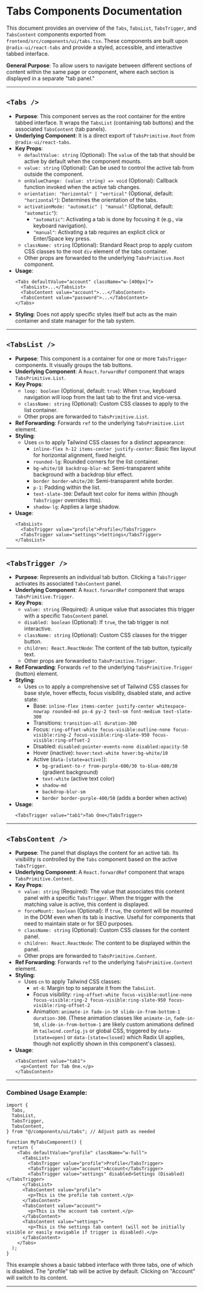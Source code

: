 # Tabs Components Documentation

This document provides an overview of the `Tabs`, `TabsList`, `TabsTrigger`, and `TabsContent` components exported from `frontend/src/components/ui/tabs.tsx`. These components are built upon `@radix-ui/react-tabs` and provide a styled, accessible, and interactive tabbed interface.

**General Purpose**: To allow users to navigate between different sections of content within the same page or component, where each section is displayed in a separate "tab panel."

---

## `<Tabs />`

*   **Purpose**: This component serves as the root container for the entire tabbed interface. It wraps the `TabsList` (containing tab buttons) and the associated `TabsContent` (tab panels).
*   **Underlying Component**: It is a direct export of `TabsPrimitive.Root` from `@radix-ui/react-tabs`.
*   **Key Props**:
    *   `defaultValue: string` (Optional): The `value` of the tab that should be active by default when the component mounts.
    *   `value: string` (Optional): Can be used to control the active tab from outside the component.
    *   `onValueChange: (value: string) => void` (Optional): Callback function invoked when the active tab changes.
    *   `orientation: "horizontal" | "vertical"` (Optional, default: `"horizontal"`): Determines the orientation of the tabs.
    *   `activationMode: "automatic" | "manual"` (Optional, default: `"automatic"`):
        *   `"automatic"`: Activating a tab is done by focusing it (e.g., via keyboard navigation).
        *   `"manual"`: Activating a tab requires an explicit click or Enter/Space key press.
    *   `className: string` (Optional): Standard React prop to apply custom CSS classes to the root `div` element of the tabs container.
    *   Other props are forwarded to the underlying `TabsPrimitive.Root` component.
*   **Usage**:
    ```tsx
    <Tabs defaultValue="account" className="w-[400px]">
      <TabsList>...</TabsList>
      <TabsContent value="account">...</TabsContent>
      <TabsContent value="password">...</TabsContent>
    </Tabs>
    ```
*   **Styling**: Does not apply specific styles itself but acts as the main container and state manager for the tab system.

---

## `<TabsList />`

*   **Purpose**: This component is a container for one or more `TabsTrigger` components. It visually groups the tab buttons.
*   **Underlying Component**: A `React.forwardRef` component that wraps `TabsPrimitive.List`.
*   **Key Props**:
    *   `loop: boolean` (Optional, default: `true`): When `true`, keyboard navigation will loop from the last tab to the first and vice-versa.
    *   `className: string` (Optional): Custom CSS classes to apply to the list container.
    *   Other props are forwarded to `TabsPrimitive.List`.
*   **Ref Forwarding**: Forwards `ref` to the underlying `TabsPrimitive.List` element.
*   **Styling**:
    *   Uses `cn` to apply Tailwind CSS classes for a distinct appearance:
        *   `inline-flex h-12 items-center justify-center`: Basic flex layout for horizontal alignment, fixed height.
        *   `rounded-lg`: Rounded corners for the list container.
        *   `bg-white/10 backdrop-blur-md`: Semi-transparent white background with a backdrop blur effect.
        *   `border border-white/20`: Semi-transparent white border.
        *   `p-1`: Padding within the list.
        *   `text-slate-300`: Default text color for items within (though `TabsTrigger` overrides this).
        *   `shadow-lg`: Applies a large shadow.
*   **Usage**:
    ```tsx
    <TabsList>
      <TabsTrigger value="profile">Profile</TabsTrigger>
      <TabsTrigger value="settings">Settings</TabsTrigger>
    </TabsList>
    ```

---

## `<TabsTrigger />`

*   **Purpose**: Represents an individual tab button. Clicking a `TabsTrigger` activates its associated `TabsContent` panel.
*   **Underlying Component**: A `React.forwardRef` component that wraps `TabsPrimitive.Trigger`.
*   **Key Props**:
    *   `value: string` (Required): A unique value that associates this trigger with a specific `TabsContent` panel.
    *   `disabled: boolean` (Optional): If `true`, the tab trigger is not interactive.
    *   `className: string` (Optional): Custom CSS classes for the trigger button.
    *   `children: React.ReactNode`: The content of the tab button, typically text.
    *   Other props are forwarded to `TabsPrimitive.Trigger`.
*   **Ref Forwarding**: Forwards `ref` to the underlying `TabsPrimitive.Trigger` (button) element.
*   **Styling**:
    *   Uses `cn` to apply a comprehensive set of Tailwind CSS classes for base style, hover effects, focus visibility, disabled state, and active state:
        *   Base: `inline-flex items-center justify-center whitespace-nowrap rounded-md px-4 py-2 text-sm font-medium text-slate-300`
        *   Transitions: `transition-all duration-300`
        *   Focus: `ring-offset-white focus-visible:outline-none focus-visible:ring-2 focus-visible:ring-slate-950 focus-visible:ring-offset-2`
        *   Disabled: `disabled:pointer-events-none disabled:opacity-50`
        *   Hover (inactive): `hover:text-white hover:bg-white/10`
        *   Active (`data-[state=active]`):
            *   `bg-gradient-to-r from-purple-600/30 to-blue-600/30` (gradient background)
            *   `text-white` (active text color)
            *   `shadow-md`
            *   `backdrop-blur-sm`
            *   `border border-purple-400/50` (adds a border when active)
*   **Usage**:
    ```tsx
    <TabsTrigger value="tab1">Tab One</TabsTrigger>
    ```

---

## `<TabsContent />`

*   **Purpose**: The panel that displays the content for an active tab. Its visibility is controlled by the `Tabs` component based on the active `TabsTrigger`.
*   **Underlying Component**: A `React.forwardRef` component that wraps `TabsPrimitive.Content`.
*   **Key Props**:
    *   `value: string` (Required): The value that associates this content panel with a specific `TabsTrigger`. When the trigger with the matching value is active, this content is displayed.
    *   `forceMount: boolean` (Optional): If `true`, the content will be mounted in the DOM even when its tab is inactive. Useful for components that need to maintain state or for SEO purposes.
    *   `className: string` (Optional): Custom CSS classes for the content panel.
    *   `children: React.ReactNode`: The content to be displayed within the panel.
    *   Other props are forwarded to `TabsPrimitive.Content`.
*   **Ref Forwarding**: Forwards `ref` to the underlying `TabsPrimitive.Content` element.
*   **Styling**:
    *   Uses `cn` to apply Tailwind CSS classes:
        *   `mt-6`: Margin top to separate it from the `TabsList`.
        *   Focus visibility: `ring-offset-white focus-visible:outline-none focus-visible:ring-2 focus-visible:ring-slate-950 focus-visible:ring-offset-2`
        *   Animation: `animate-in fade-in-50 slide-in-from-bottom-1 duration-300`. (These animation classes like `animate-in`, `fade-in-50`, `slide-in-from-bottom-1` are likely custom animations defined in `tailwind.config.js` or global CSS, triggered by `data-[state=open]` or `data-[state=closed]` which Radix UI applies, though not explicitly shown in this component's classes).
*   **Usage**:
    ```tsx
    <TabsContent value="tab1">
      <p>Content for Tab One.</p>
    </TabsContent>
    ```

---

### Combined Usage Example:

```tsx
import {
  Tabs,
  TabsList,
  TabsTrigger,
  TabsContent,
} from "@/components/ui/tabs"; // Adjust path as needed

function MyTabsComponent() {
  return (
    <Tabs defaultValue="profile" className="w-full">
      <TabsList>
        <TabsTrigger value="profile">Profile</TabsTrigger>
        <TabsTrigger value="account">Account</TabsTrigger>
        <TabsTrigger value="settings" disabled>Settings (Disabled)</TabsTrigger>
      </TabsList>
      <TabsContent value="profile">
        <p>This is the profile tab content.</p>
      </TabsContent>
      <TabsContent value="account">
        <p>This is the account tab content.</p>
      </TabsContent>
      <TabsContent value="settings">
        <p>This is the settings tab content (will not be initially visible or easily navigable if trigger is disabled).</p>
      </TabsContent>
    </Tabs>
  );
}
```
This example shows a basic tabbed interface with three tabs, one of which is disabled. The "profile" tab will be active by default. Clicking on "Account" will switch to its content.

---
